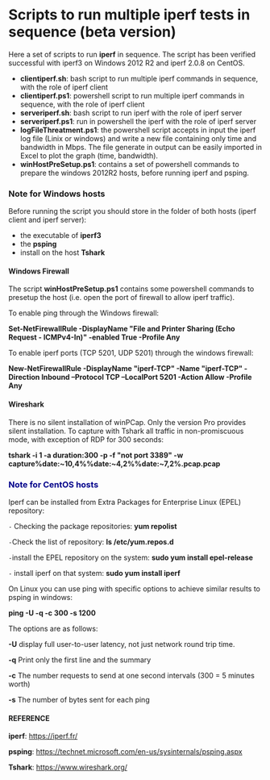 <properties
   pageTitle="Scripts to run multiple iperf tests in sequence"
   description="scripts in Windows and bash to run multiple iperf test in sequence"
   services=""
   documentationCenter="na"
   authors="fabferri"
   manager=""
   editor=""/>

<tags
   ms.service="configuration-Example-Azure"
   ms.devlang="na"
   ms.topic="article"
   ms.tgt_pltfrm="na"
   ms.workload="na"
   ms.date="02/05/2017"
   ms.author="fabferri" />

#  Scripts to run multiple iperf tests in sequence (beta version)

Here a set of scripts to run **iperf** in sequence. 
The script has been verified successful with iperf3 on Windows 2012 R2 and iperf 2.0.8 on CentOS.

- **clientiperf.sh**: bash script to run multiple iperf commands in sequence, with the role of iperf client
- **clientiperf.ps1**: powershell script to run multiple iperf commands in sequence, with the role of iperf client
- **serveriperf.sh**: bash script to run iperf with the role of iperf server
- **serveriperf.ps1**: run in powershell the iperf with the role of iperf server
- **logFileThreatment.ps1**: the powershell script accepts in input the iperf log file (Linix or windows) and write a new file containing only time and bandwidth in Mbps. The file generate in output can be easily imported in Excel to plot the graph (time, bandwidth). 
- **winHostPreSetup.ps1**: contains a set of powershell commands  to prepare the windows 2012R2 hosts, before running iperf and psping.

###  Note for Windows hosts ###

Before running the script you should store in the folder of both hosts (iperf client and iperf server):

- the executable of **iperf3**
- the **psping**
- install on the host **Tshark**


#### Windows Firewall  ####

The script **winHostPreSetup.ps1** contains some powershell commands to presetup the host (i.e. open the port of firewall to allow iperf traffic).

To enable ping through the Windows firewall:

**Set-NetFirewallRule -DisplayName "File and Printer Sharing (Echo Request - ICMPv4-In)" -enabled True -Profile Any**

To enable iperf ports (TCP 5201, UDP 5201) through the windows firewall:

**New-NetFirewallRule -DisplayName "iperf-TCP" -Name "iperf-TCP" -Direction Inbound –Protocol TCP –LocalPort 5201 -Action Allow -Profile Any**

#### Wireshark ####
There is no silent installation of winPCap. Only the version Pro provides silent installation.
To capture with Tshark all traffic in non-promiscuous mode,  with exception of RDP for 300 seconds:

**tshark -i 1 -a duration:300 -p -f "not port 3389" -w capture%date:~10,4%%date:~4,2%%date:~7,2%.pcap.pcap**





###  <span style="color:darkblue">Note for CentOS hosts</span> ###

Iperf can be installed from Extra Packages for Enterprise Linux (EPEL) repository:

``-`` Checking the package repositories:
**yum repolist**

``-``Check the list of repository:
**ls /etc/yum.repos.d**

``-``install the EPEL repository on the system: **sudo yum install epel-release**

``-`` install iperf on that system:
**sudo yum install iperf**



On Linux you can use ping with specific options to achieve similar results to psping in windows:

**ping -U -q -c 300 -s 1200 <IP>**

The options are as follows:


**-U** display full user-to-user latency, not just network round trip time.

**-q** Print only the first line and the summary

**-c** The number requests to send at one second intervals (300 = 5 minutes worth)

**-s** The number of bytes sent for each ping



####  REFERENCE

**iperf**: https://iperf.fr/

**psping**: https://technet.microsoft.com/en-us/sysinternals/psping.aspx

**Tshark**: https://www.wireshark.org/



